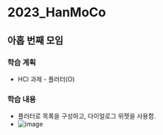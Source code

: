 # 2023_HanMoCo
## 아홉 번째 모임
### 학습 계획
- HCI 과제 - 플러터(O)
### 학습 내용
- 플러터로 목록을 구성하고, 다이얼로그 위젯을 사용함.
- ![image](https://github.com/lbd0/2023_HanMoCo/assets/80818640/d5d740a2-61f2-45c2-9d0b-a8c3d95c16b0)
